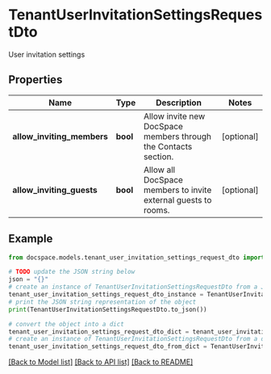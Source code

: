 # TenantUserInvitationSettingsRequestDto

User invitation settings

## Properties

Name | Type | Description | Notes
------------ | ------------- | ------------- | -------------
**allow_inviting_members** | **bool** | Allow invite new DocSpace members through the Contacts section. | [optional] 
**allow_inviting_guests** | **bool** | Allow all DocSpace members to invite external guests to rooms. | [optional] 

## Example

```python
from docspace.models.tenant_user_invitation_settings_request_dto import TenantUserInvitationSettingsRequestDto

# TODO update the JSON string below
json = "{}"
# create an instance of TenantUserInvitationSettingsRequestDto from a JSON string
tenant_user_invitation_settings_request_dto_instance = TenantUserInvitationSettingsRequestDto.from_json(json)
# print the JSON string representation of the object
print(TenantUserInvitationSettingsRequestDto.to_json())

# convert the object into a dict
tenant_user_invitation_settings_request_dto_dict = tenant_user_invitation_settings_request_dto_instance.to_dict()
# create an instance of TenantUserInvitationSettingsRequestDto from a dict
tenant_user_invitation_settings_request_dto_from_dict = TenantUserInvitationSettingsRequestDto.from_dict(tenant_user_invitation_settings_request_dto_dict)
```
[[Back to Model list]](../README.md#documentation-for-models) [[Back to API list]](../README.md#documentation-for-api-endpoints) [[Back to README]](../README.md)


